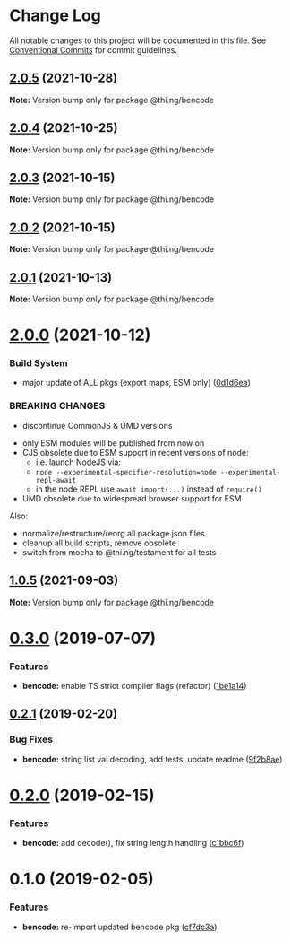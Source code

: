 # Change Log

All notable changes to this project will be documented in this file.
See [Conventional Commits](https://conventionalcommits.org) for commit guidelines.

## [2.0.5](https://github.com/thi-ng/umbrella/compare/@thi.ng/bencode@2.0.4...@thi.ng/bencode@2.0.5) (2021-10-28)

**Note:** Version bump only for package @thi.ng/bencode





## [2.0.4](https://github.com/thi-ng/umbrella/compare/@thi.ng/bencode@2.0.3...@thi.ng/bencode@2.0.4) (2021-10-25)

**Note:** Version bump only for package @thi.ng/bencode





## [2.0.3](https://github.com/thi-ng/umbrella/compare/@thi.ng/bencode@2.0.2...@thi.ng/bencode@2.0.3) (2021-10-15)

**Note:** Version bump only for package @thi.ng/bencode





## [2.0.2](https://github.com/thi-ng/umbrella/compare/@thi.ng/bencode@2.0.1...@thi.ng/bencode@2.0.2) (2021-10-15)

**Note:** Version bump only for package @thi.ng/bencode





## [2.0.1](https://github.com/thi-ng/umbrella/compare/@thi.ng/bencode@2.0.0...@thi.ng/bencode@2.0.1) (2021-10-13)

**Note:** Version bump only for package @thi.ng/bencode





# [2.0.0](https://github.com/thi-ng/umbrella/compare/@thi.ng/bencode@1.0.5...@thi.ng/bencode@2.0.0) (2021-10-12)


### Build System

* major update of ALL pkgs (export maps, ESM only) ([0d1d6ea](https://github.com/thi-ng/umbrella/commit/0d1d6ea9fab2a645d6c5f2bf2591459b939c09b6))


### BREAKING CHANGES

* discontinue CommonJS & UMD versions

- only ESM modules will be published from now on
- CJS obsolete due to ESM support in recent versions of node:
  - i.e. launch NodeJS via:
  - `node --experimental-specifier-resolution=node --experimental-repl-await`
  - in the node REPL use `await import(...)` instead of `require()`
- UMD obsolete due to widespread browser support for ESM

Also:
- normalize/restructure/reorg all package.json files
- cleanup all build scripts, remove obsolete
- switch from mocha to @thi.ng/testament for all tests






##  [1.0.5](https://github.com/thi-ng/umbrella/compare/@thi.ng/bencode@1.0.4...@thi.ng/bencode@1.0.5) (2021-09-03) 

**Note:** Version bump only for package @thi.ng/bencode 

#  [0.3.0](https://github.com/thi-ng/umbrella/compare/@thi.ng/bencode@0.2.17...@thi.ng/bencode@0.3.0) (2019-07-07) 

###  Features 

- **bencode:** enable TS strict compiler flags (refactor) ([1be1a14](https://github.com/thi-ng/umbrella/commit/1be1a14)) 

##  [0.2.1](https://github.com/thi-ng/umbrella/compare/@thi.ng/bencode@0.2.0...@thi.ng/bencode@0.2.1) (2019-02-20) 

###  Bug Fixes 

- **bencode:** string list val decoding, add tests, update readme ([9f2b8ae](https://github.com/thi-ng/umbrella/commit/9f2b8ae)) 

#  [0.2.0](https://github.com/thi-ng/umbrella/compare/@thi.ng/bencode@0.1.1...@thi.ng/bencode@0.2.0) (2019-02-15) 

###  Features 

- **bencode:** add decode(), fix string length handling ([c1bbc6f](https://github.com/thi-ng/umbrella/commit/c1bbc6f)) 

#  0.1.0 (2019-02-05) 

###  Features 

- **bencode:** re-import updated bencode pkg ([cf7dc3a](https://github.com/thi-ng/umbrella/commit/cf7dc3a))
